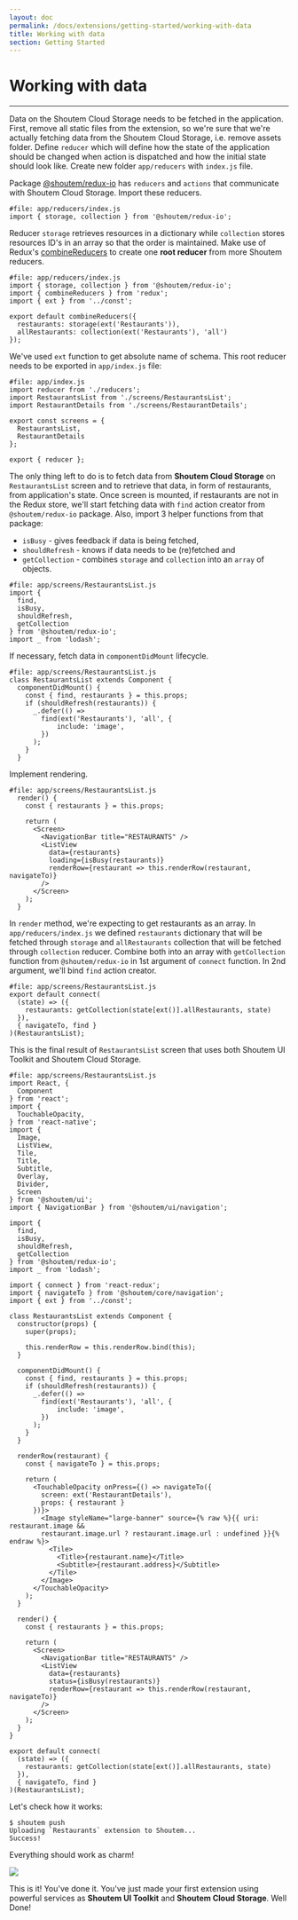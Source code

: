 ```yaml
---
layout: doc
permalink: /docs/extensions/getting-started/working-with-data
title: Working with data
section: Getting Started
---
```


# Working with data
<hr />

Data on the Shoutem Cloud Storage needs to be fetched in the application. First, remove all static files from the extension, so we're sure that we're actually fetching data from the Shoutem Cloud Storage, i.e. remove assets folder. Define `reducer` which will define how the state of the application should be changed when action is dispatched and how the initial state should look like. Create new folder `app/reducers` with `index.js` file.

Package [@shoutem/redux-io](https://www.npmjs.com/package/@shoutem/redux-io) has `reducers` and `actions` that communicate with Shoutem Cloud Storage. Import these reducers.

```javascript{1}
#file: app/reducers/index.js
import { storage, collection } from '@shoutem/redux-io';
```

Reducer `storage` retrieves resources in a dictionary while `collection` stores resources ID's in an array so that the order is maintained. Make use of Redux's [combineReducers](http://redux.js.org/docs/api/combineReducers.html) to create one **root reducer** from more Shoutem reducers. 

```javascript{2-8}
#file: app/reducers/index.js
import { storage, collection } from '@shoutem/redux-io';
import { combineReducers } from 'redux';
import { ext } from '../const';

export default combineReducers({
  restaurants: storage(ext('Restaurants')),
  allRestaurants: collection(ext('Restaurants'), 'all')
});
```

We've used `ext` function to get absolute name of schema. This root reducer needs to be exported in `app/index.js` file:

```javascript{1,10}
#file: app/index.js
import reducer from './reducers';
import RestaurantsList from './screens/RestaurantsList';
import RestaurantDetails from './screens/RestaurantDetails';

export const screens = {
  RestaurantsList,
  RestaurantDetails
};

export { reducer };
```

The only thing left to do is to fetch data from **Shoutem Cloud Storage** on `RestaurantsList` screen and to retrieve that data, in form of restaurants, from application's state. Once screen is mounted, if restaurants are not in the Redux store, we'll start fetching data with `find` action creator from `@shoutem/redux-io` package. Also, import 3 helper functions from that package:
 
 - `isBusy` - gives feedback if data is being fetched,
 - `shouldRefresh` - knows if data needs to be (re)fetched and
 - `getCollection` - combines `storage` and `collection` into an `array` of objects.

```javascript{1-7}
#file: app/screens/RestaurantsList.js
import {
  find,
  isBusy,
  shouldRefresh,
  getCollection
} from '@shoutem/redux-io';
import _ from 'lodash';
```

If necessary, fetch data in `componentDidMount` lifecycle.

```javascript{2-9}
#file: app/screens/RestaurantsList.js
class RestaurantsList extends Component {
  componentDidMount() {
    const { find, restaurants } = this.props;
    if (shouldRefresh(restaurants)) {
      _.defer(() =>
        find(ext('Restaurants'), 'all', {
            include: 'image',
        })
      );
    }
  }
```

Implement rendering.

```JSX{2,8-9}
#file: app/screens/RestaurantsList.js
  render() {
    const { restaurants } = this.props;
    
    return (
      <Screen>
        <NavigationBar title="RESTAURANTS" />
        <ListView
          data={restaurants}
          loading={isBusy(restaurants)}
          renderRow={restaurant => this.renderRow(restaurant, navigateTo)}
        />
      </Screen>
    );
  }
```

In `render` method, we're expecting to get restaurants as an array. In `app/reducers/index.js` we defined `restaurants` dictionary that will be fetched through `storage` and `allRestaurants` collection that will be fetched through `collection` reducer. Combine both into an array with `getCollection` function from `@shoutem/redux-io` in 1st argument of `connect` function. In 2nd argument, we'll bind `find` action creator.

```javascript{2-5}
#file: app/screens/RestaurantsList.js
export default connect(
  (state) => ({
    restaurants: getCollection(state[ext()].allRestaurants, state)
  }),
  { navigateTo, find }
)(RestaurantsList);
```

This is the final result of `RestaurantsList` screen that uses both Shoutem UI Toolkit and Shoutem Cloud Storage.

```JSX
#file: app/screens/RestaurantsList.js
import React, {
  Component
} from 'react';
import {
  TouchableOpacity,
} from 'react-native';
import {
  Image,
  ListView,
  Tile,
  Title,
  Subtitle,
  Overlay,
  Divider,
  Screen
} from '@shoutem/ui';
import { NavigationBar } from '@shoutem/ui/navigation';

import {
  find,
  isBusy,
  shouldRefresh,
  getCollection
} from '@shoutem/redux-io';
import _ from 'lodash';

import { connect } from 'react-redux';
import { navigateTo } from '@shoutem/core/navigation';
import { ext } from '../const';

class RestaurantsList extends Component {
  constructor(props) {
    super(props);

    this.renderRow = this.renderRow.bind(this);
  }

  componentDidMount() {
    const { find, restaurants } = this.props;
    if (shouldRefresh(restaurants)) {
      _.defer(() =>
        find(ext('Restaurants'), 'all', {
            include: 'image',
        })
      );
    }
  }

  renderRow(restaurant) {
    const { navigateTo } = this.props;

    return (
      <TouchableOpacity onPress={() => navigateTo({
        screen: ext('RestaurantDetails'),
        props: { restaurant }
      })}>
        <Image styleName="large-banner" source={% raw %}{{ uri: restaurant.image &&
        restaurant.image.url ? restaurant.image.url : undefined }}{% endraw %}>
          <Tile>
            <Title>{restaurant.name}</Title>
            <Subtitle>{restaurant.address}</Subtitle>
          </Tile>
        </Image>
      </TouchableOpacity>
    );
  }

  render() {
    const { restaurants } = this.props;
    
    return (
      <Screen>
        <NavigationBar title="RESTAURANTS" />
        <ListView
          data={restaurants}
          status={isBusy(restaurants)}
          renderRow={restaurant => this.renderRow(restaurant, navigateTo)}
        />
      </Screen>
    );
  }
}

export default connect(
  (state) => ({
    restaurants: getCollection(state[ext()].allRestaurants, state)
  }),
  { navigateTo, find }
)(RestaurantsList);
```

Let's check how it works:

```ShellSession
$ shoutem push
Uploading `Restaurants` extension to Shoutem...
Success!
```

Everything should work as charm!

<p class="image">
<img src='{{ site.baseurl }}/img/getting-started/working-with-data.png'/>
</p>

This is it! You've done it. You've just made your first extension using powerful services as **Shoutem UI Toolkit** and **Shoutem Cloud Storage**. Well Done!
